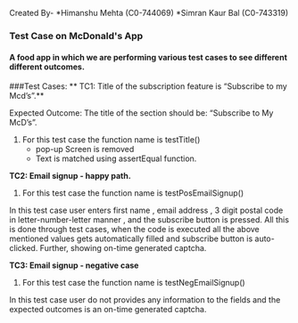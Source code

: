 Created By- *Himanshu Mehta (C0-744069)
            *Simran Kaur Bal (C0-743319)
                                                                   
### Test Case on McDonald's App                  

#### A food app in which we are performing various test cases to see different different outcomes.
###Test Cases:
 ** TC1:  Title of the subscription feature is “Subscribe to my Mcd’s”.**

  Expected Outcome:
  The title of the section should be: “Subscribe to My McD’s”.

1. For this test case the function name is testTitle()
   * pop-up Screen is removed
   * Text is matched using assertEqual function.

**TC2:  Email signup - happy path.**

1. For this test case the function name is testPosEmailSignup()

 In this test case user enters first name , email address , 3 digit postal code in letter-number-letter manner , and the subscribe button is pressed. All this is done through test cases, when the code is executed all the above mentioned values gets automatically filled and subscribe button is auto-clicked. Further, showing on-time generated  captcha.

**TC3: Email signup -  negative case**

1. For this test case the function name is testNegEmailSignup() 

In this test case user do not provides any information to the fields and the expected outcomes is an on-time generated captcha.

